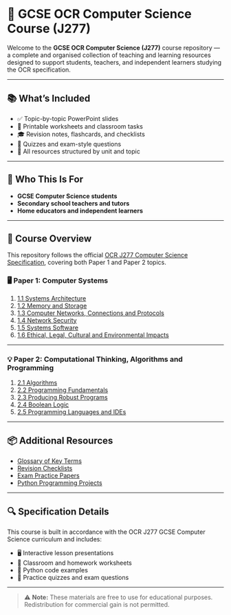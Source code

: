 # 📘 GCSE OCR Computer Science Course (J277)

Welcome to the **GCSE OCR Computer Science (J277)** course repository — a complete and organised collection of teaching and learning resources designed to support students, teachers, and independent learners studying the OCR specification.

---

## 📚 What’s Included

- ✅ Topic-by-topic PowerPoint slides
- 📝 Printable worksheets and classroom tasks
- 🎓 Revision notes, flashcards, and checklists
- 🧠 Quizzes and exam-style questions
- 📂 All resources structured by unit and topic

---

## 🎯 Who This Is For

- **GCSE Computer Science students**
- **Secondary school teachers and tutors**
- **Home educators and independent learners**

---

## 🧭 Course Overview

This repository follows the official [OCR J277 Computer Science Specification](https://www.ocr.org.uk/qualifications/gcse/computer-science-j277-from-2020/), covering both Paper 1 and Paper 2 topics.

### 🖥️ Paper 1: Computer Systems

1. [1.1 Systems Architecture](./paper1-computer-systems/1.1-systems-architecture/)
2. [1.2 Memory and Storage](./paper1-computer-systems/1.2-memory-and-storage/)
3. [1.3 Computer Networks, Connections and Protocols](./paper1/1.3-networks/)
4. [1.4 Network Security](./paper1-computer-systems/1.4-network-security/)
5. [1.5 Systems Software](./paper1-computer-systems/1.5-systems-software/)
6. [1.6 Ethical, Legal, Cultural and Environmental Impacts](./paper1-computer-systems/1.6-impacts/)

---

### 💡 Paper 2: Computational Thinking, Algorithms and Programming

1. [2.1 Algorithms](./paper2/2.1-algorithms/)
2. [2.2 Programming Fundamentals](./paper2/2.2-programming-fundamentals/)
3. [2.3 Producing Robust Programs](./paper2/2.3-robust-programs/)
4. [2.4 Boolean Logic](./paper2/2.4-boolean-logic/)
5. [2.5 Programming Languages and IDEs](./paper2/2.5-languages-ides/)

---

## 📦 Additional Resources

- [Glossary of Key Terms](./resources/glossary.md)
- [Revision Checklists](./resources/revision-checklists.md)
- [Exam Practice Papers](./resources/exam-practice/)
- [Python Programming Projects](./resources/python-projects/)

---

## 🔍 Specification Details

This course is built in accordance with the OCR J277 GCSE Computer Science curriculum and includes:

- 🖥️ Interactive lesson presentations
- 📄 Classroom and homework worksheets
- 🐍 Python code examples
- 🧪 Practice quizzes and exam questions

---

> ⚠️ **Note:** These materials are free to use for educational purposes. Redistribution for commercial gain is not permitted.

